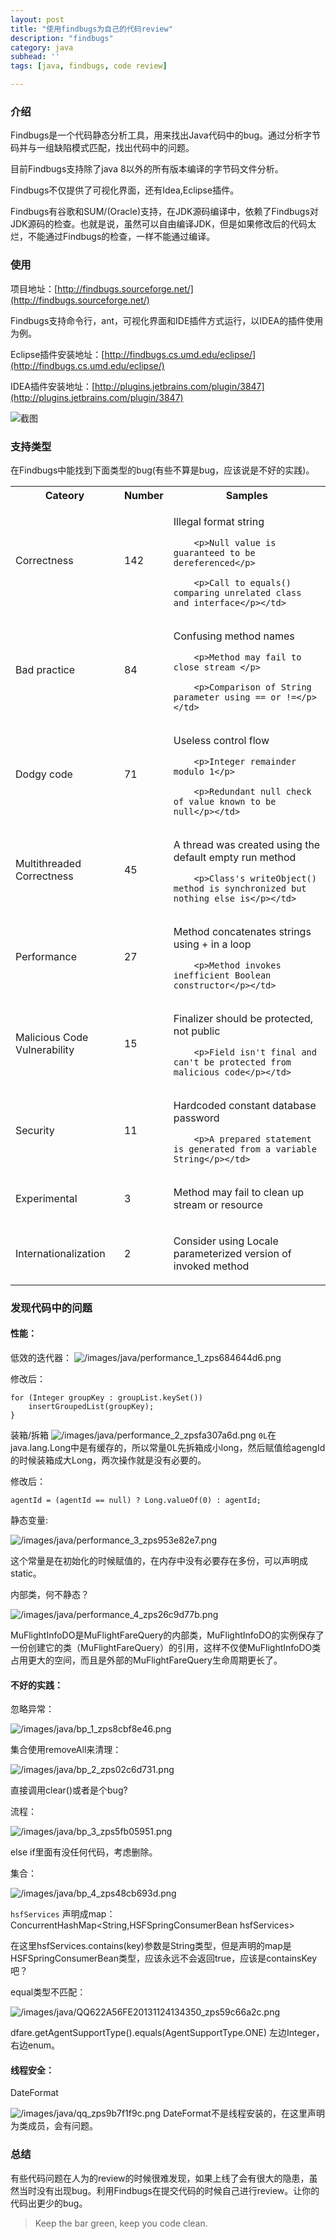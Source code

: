 ```yaml
---
layout: post
title: "使用findbugs为自己的代码review"
description: "findbugs"
category: java
subhead: ''
tags: [java, findbugs, code review]

---
```


### 介绍
Findbugs是一个代码静态分析工具，用来找出Java代码中的bug。通过分析字节码并与一组缺陷模式匹配，找出代码中的问题。

目前Findbugs支持除了java 8以外的所有版本编译的字节码文件分析。   

Findbugs不仅提供了可视化界面，还有Idea,Eclipse插件。

Findbugs有谷歌和SUM/(Oracle)支持，在JDK源码编译中，依赖了Findbugs对JDK源码的检查。也就是说，虽然可以自由编译JDK，但是如果修改后的代码太烂，不能通过Findbugs的检查，一样不能通过编译。

### 使用

项目地址：[http://findbugs.sourceforge.net/](http://findbugs.sourceforge.net/)

Findbugs支持命令行，ant，可视化界面和IDE插件方式运行，以IDEA的插件使用为例。

Eclipse插件安装地址：[http://findbugs.cs.umd.edu/eclipse/](http://findbugs.cs.umd.edu/eclipse/)

IDEA插件安装地址：[http://plugins.jetbrains.com/plugin/3847](http://plugins.jetbrains.com/plugin/3847)

![截图](/images/java/preview_zps13c573f1.png)

### 支持类型

在Findbugs中能找到下面类型的bug(有些不算是bug，应该说是不好的实践)。

<table class="table table-bordered table-striped table-condensed">
	<tr>
		<th>Cateory</th>
		<th>Number</th>
		<th>Samples</th>
	</tr>
	<tr>
    <td>
        <p>Correctness</p></td>
    <td>
        <p>142</p></td>
    <td>
        <p>Illegal format string</p>

        <p>Null value is guaranteed to be dereferenced</p>

        <p>Call to equals() comparing unrelated class and interface</p></td>
</tr>
<tr>
    <td>
        <p>Bad practice</p></td>
    <td>
        <p>84</p></td>
    <td>
        <p>Confusing method names</p>

        <p>Method may fail to close stream </p>

        <p>Comparison of String parameter using == or !=</p></td>
</tr>
<tr>
    <td>
        <p>Dodgy code</p></td>
    <td>
        <p>71</p></td>
    <td>
        <p>Useless control flow</p>

        <p>Integer remainder modulo 1</p>

        <p>Redundant null check of value known to be null</p></td>
</tr>
<tr>
    <td>
        <p>Multithreaded Correctness</p></td>
    <td>
        <p>45</p></td>
    <td>
        <p>A thread was created using the default empty run method</p>

        <p>Class's writeObject() method is synchronized but nothing else is</p></td>
</tr>
<tr>
    <td>
        <p>Performance</p></td>
    <td>
        <p>27</p></td>
    <td>
        <p>Method concatenates strings using + in a loop</p>

        <p>Method invokes inefficient Boolean constructor</p></td>
</tr>
<tr>
    <td>
        <p>Malicious Code Vulnerability</p></td>
    <td>
        <p>15</p></td>
    <td>
        <p>Finalizer should be protected, not public</p>

        <p>Field isn't final and can't be protected from malicious code</p></td>
</tr>
<tr>
    <td>
        <p>Security</p></td>
    <td>
        <p>11</p></td>
    <td>
        <p>Hardcoded constant database password</p>

        <p>A prepared statement is generated from a variable String</p></td>
</tr>
<tr>
    <td>
        <p>Experimental</p></td>
    <td>
        <p>3</p></td>
    <td>
        <p>Method may fail to clean up stream or resource</p></td>
</tr>
<tr>
    <td>
        <p>Internationalization</p></td>
    <td>
        <p>2</p></td>
    <td>
        <p>Consider using Locale parameterized version of invoked method</p></td>
</tr>
	

</table>

### 发现代码中的问题

#### 性能：
低效的迭代器：
![/images/java/performance_1_zps684644d6.png](/images/java/performance_1_zps684644d6.png)

修改后：

    for (Integer groupKey : groupList.keySet()) 
        insertGroupedList(groupKey);
    }
    
装箱/拆箱
![/images/java/performance_2_zpsfa307a6d.png](/images/java/performance_2_zpsfa307a6d.png)
`0L`在java.lang.Long中是有缓存的，所以常量0L先拆箱成小long，然后赋值给agengId的时候装箱成大Long，两次操作就是没有必要的。

修改后：

    agentId = (agentId == null) ? Long.valueOf(0) : agentId;
    
静态变量:

![/images/java/performance_3_zps953e82e7.png](/images/java/performance_3_zps953e82e7.png)

这个常量是在初始化的时候赋值的，在内存中没有必要存在多份，可以声明成static。


内部类，何不静态？

![/images/java/performance_4_zps26c9d77b.png](/images/java/performance_4_zps26c9d77b.png)

MuFlightInfoDO是MuFlightFareQuery的内部类，MuFlightInfoDO的实例保存了一份创建它的类（MuFlightFareQuery）的引用，这样不仅使MuFlightInfoDO类占用更大的空间，而且是外部的MuFlightFareQuery生命周期更长了。

#### 不好的实践：

忽略异常：

![/images/java/bp_1_zps8cbf8e46.png](/images/java/bp_1_zps8cbf8e46.png)


集合使用removeAll来清理：

![/images/java/bp_2_zps02c6d731.png](/images/java/bp_2_zps02c6d731.png)

直接调用clear()或者是个bug?

流程：

![/images/java/bp_3_zps5fb05951.png](/images/java/bp_3_zps5fb05951.png)

else if里面有没任何代码，考虑删除。

集合：

![/images/java/bp_4_zps48cb693d.png](/images/java/bp_4_zps48cb693d.png)

`hsfServices` 声明成map：ConcurrentHashMap&lt;String,HSFSpringConsumerBean hsfServices&gt;

在这里hsfServices.contains(key)参数是String类型，但是声明的map是HSFSpringConsumerBean类型，应该永远不会返回true，应该是containsKey吧？
    
equal类型不匹配：

![/images/java/QQ622A56FE20131124134350_zps59c66a2c.png](/images/java/QQ622A56FE20131124134350_zps59c66a2c.png)

dfare.getAgentSupportType().equals(AgentSupportType.ONE) 左边Integer，右边enum。
    

#### 线程安全：

DateFormat

![/images/java/qq_zps9b7f1f9c.png](/images/java/qq_zps9b7f1f9c.png)
DateFormat不是线程安装的，在这里声明为类成员，会有问题。

### 总结
有些代码问题在人为的review的时候很难发现，如果上线了会有很大的隐患，虽然当时没有出现bug。利用Findbugs在提交代码的时候自己进行review。让你的代码出更少的bug。

> Keep the bar green, keep you code clean.    
  
    


